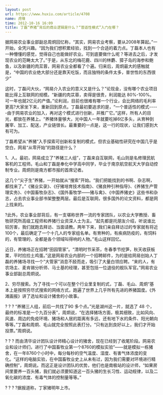 ```yaml
---
layout: post
url: https://www.huxiu.com/article/4708
name: 虎嗅
time: 2012-10-16 16:09
title: 丁磊“养猪”背后的商业逻辑是什么？“普适性模式”入门在哪？
---
```

据网易农业事业部副总周炯回忆称，“其实，网易农业考察，要从2008年算起。”一开始，全凭兴趣。“因为我们想积累经验，找到一个合适的着力点。丁磊本人也有一种懵懂的感觉，觉得自己也能做好农业。可到底要做什么呢？等进去之后，才发现农业的范畴太大了。”于是，从东北的梅花鹿、四川的林麝、獐子岛的海参和鲍鱼，以及新疆的肉苁蓉，网易农业全都看了个遍。归来后，周炯最大的感触就是，“中国的农业绝大部分还是靠天吃饭，而且独特的条件太多，普世性的东西很少”

这时，丁磊问大伙，“网易介入农业的意义又是什么？”论现金，没有哪个农业项目能比得上互联网的规模。“新疆的肉苁蓉，卖得是很贵，利润能达 80%-100%。可一年也就2亿元的产值。”论利润，目前也很难有哪一个行业，会比网络的毛利率更高?大家坐下来，重新回到原点。丁磊最初要追求的是，“一个普适性的模式-----由于网易农业的加入，再对这个模式进行创新，并推广它。”这样，所有人的目光，都放在养猪上。“养猪体量够大，光中国人一年就要吃掉6亿多头，从育种到屠宰、加工、配送，产业链很长。最重要的一点是，这一行的现状，让我们感到大有可为。

丁磊希望从“养猪”入手探索可创新和复制的模式，但农业基础性研究在中国几乎是空白，网易“从零开始”的路径是什么？

1、人。最初，网易成立了“养猪三人组”，丁磊来自互联网，毛山则是名修理民航客机的工程师。毛山和丁磊是奉化中学高中同学，毕业于南京航空航天大学自动控制专业。周炯则是南方都市报的首席记者。

这几个“尖子生”养猪，一开始就从“搜索”开始。“我们把能找到的书啊、杂志啊，都找来了。”《猪业实录》、《仔猪培育技术指南》、《猪良种引种指导》、《养猪生产管理实务》、《中国畜牧杂志》、《国外畜牧学——猪与禽》、《中国养猪史》这些书和杂志，占去农业事业部书架整整两层。最后是互联网，很多国外的论文资料，都是网上找来的。

?此外，农业事业部背后，有一支堪称世界一流的专家团队，以农业大学教授、畜牧研究所高级工程师和养猪行业资深人士为主。“起先都是托朋友介绍，听说谁比较厉害，我们就跑去拜访、当面请教。两年下来，我们亲自拜访过的专家就有将近100个，最后确定了一个十几人的专家组名单。有育种的，有疾病防疫的，有饲料的，有管理的，全都是各个领域叫得响的人物。”毛山这样回忆。

近日，养猪场正在招聘“田园管家”。“清明时节采茶，冬春季节挖笋，秋天收获板栗，平时捡捡土鸡蛋。”这是网易农业内部的一个招聘邮件，为的是给网易创始人丁磊的养猪场寻找一个“大管家”消息不胫而走，吸引了大量白领应聘。“来的人，有农场主、麦肯锡分析师、马士基的经理，甚至包括一位退役的舰队军官。”网易农业事业部副总周炯说。

2、穷尽搜索。为了寻找一个可以在整个行业里复制的式，丁磊、毛山、周炯“基本上是按照穷尽式搜索的网络方式，跑遍了世界上几乎所有先进的养猪国度。《外滩画报》讲了选址和设计猪舍的小故事。

? ? ? “养猪三人组，前后一共找了90 多个点。”光是湖州这一片，就选了 48 个，最终的标准是一个九百分表”，周炯说，“在选择猪场方面，极其细致，比如风向、风速、周边的免疫环境、猪场和人居的距离有多远，还有地下水的条件、阳光朝向等等。”丁磊和周炯、毛山就完全按照此表打分。“只有达到良好以上，我们才开始投票。”周炯说。

? ? ? 而由清华设计团队设计师精心设计的猪舍，现在已经到了收尾阶段。网易农业和设计师们，进行了中国畜牧业第一个8760的模拟实验”——就是模拟一栋猪舍，在一年8760个小时中，每分每秒的空气温度、湿度、有害气体浓度的变化。“这样的电脑实验，在中国畜牧业史上从未有过，因为我们需要对环境进行精确控制”，周炯说。而这正是设计团队的优势，他们也是南极站的设计师，“如果房间里要养一百头猪，我们就必须要知道这一百头猪的生长习性、运动规律，以及二氧化碳的浓度、有毒气体的控制量等等。”

? ? ? ?据报道称，丁家猪明年上市。

